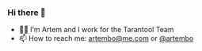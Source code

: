 ### Hi there 👋

- 👨‍💻 I’m Artem and I work for the Tarantool Team
- 📫 How to reach me: artembo@me.com or [@artembo](https://telegram.me/artembo)
